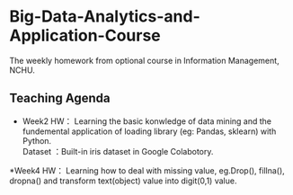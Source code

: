 # Big-Data-Analytics-and-Application-Course
The weekly homework from optional course in Information Management, NCHU.

## Teaching Agenda
* Week2 HW：
Learning the basic konwledge of data mining and the fundemental application of loading library (eg: Pandas, sklearn) with Python.\
Dataset ：Built-in iris dataset in Google Colabotory.

*Week4 HW：
Learning how to deal with missing value, eg.Drop(), fillna(), dropna() and transform text(object) value into digit(0,1) value.

